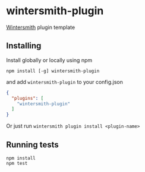wintersmith-plugin
==================

[Wintersmith](https://github.com/jnordberg/wintersmith) plugin template

## Installing

Install globally or locally using npm

```
npm install [-g] wintersmith-plugin
```

and add `wintersmith-plugin` to your config.json

```json
{
  "plugins": [
    "wintersmith-plugin"
  ]
}
```

Or just run `wintersmith plugin install <plugin-name>`

## Running tests

```
npm install
npm test
```
